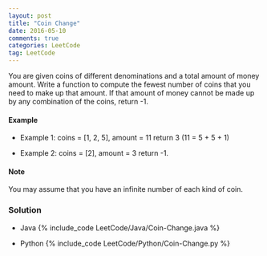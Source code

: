```yaml
---
layout: post
title: "Coin Change"
date: 2016-05-10
comments: true
categories: LeetCode
tag: LeetCode
---
```


You are given coins of different denominations and a total amount of money amount. Write a function to compute the fewest number of coins that you need to make up that amount. If that amount of money cannot be made up by any combination of the coins, return -1.

#### Example

* Example 1:
coins = [1, 2, 5], amount = 11
return 3 (11 = 5 + 5 + 1)

* Example 2:
coins = [2], amount = 3
return -1.

#### Note
You may assume that you have an infinite number of each kind of coin.

<!--more-->
### Solution

* Java 
{% include_code LeetCode/Java/Coin-Change.java %}

* Python
{% include_code LeetCode/Python/Coin-Change.py %}
